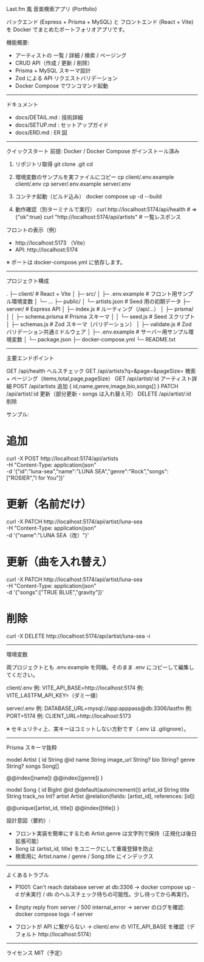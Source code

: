 Last.fm 風 音楽検索アプリ (Portfolio)

バックエンド (Express + Prisma + MySQL) と
フロントエンド (React + Vite) を Docker でまとめたポートフォリオアプリです。

機能概要:
- アーティストの 一覧 / 詳細 / 検索 / ページング
- CRUD API（作成 / 更新 / 削除）
- Prisma + MySQL スキーマ設計
- Zod による API リクエストバリデーション
- Docker Compose でワンコマンド起動

--------------------------------------------------
ドキュメント
- docs/DETAIL.md : 技術詳細
- docs/SETUP.md  : セットアップガイド
- docs/ERD.md    : ER 図

--------------------------------------------------
クイックスタート
前提: Docker / Docker Compose がインストール済み

1. リポジトリ取得
   git clone <your-repo-url>.git
   cd <repo-name>

2. 環境変数のサンプルを実ファイルにコピー
   cp client/.env.example client/.env
   cp server/.env.example server/.env

3. コンテナ起動（ビルド込み）
   docker compose up -d --build

4. 動作確認（別ターミナルで実行）
   curl http://localhost:5174/api/health        # => {"ok":true}
   curl "http://localhost:5174/api/artists"     # 一覧レスポンス

フロントの表示（例）
- http://localhost:5173 （Vite）
- API: http://localhost:5174

※ ポートは docker-compose.yml に依存します。

--------------------------------------------------
プロジェクト構成

.
├─ client/                 # React + Vite
│  ├─ src/
│  ├─ .env.example         # フロント用サンプル環境変数
│  └─ ...
├─ public/
│  └─ artists.json         # Seed 用の初期データ
├─ server/                 # Express API
│  ├─ index.js             # ルーティング（/api/...）
│  ├─ prisma/
│  │  ├─ schema.prisma     # Prisma スキーマ
│  │  └─ seed.js           # Seed スクリプト
│  ├─ schemas.js           # Zod スキーマ（バリデーション）
│  ├─ validate.js          # Zod バリデーション共通ミドルウェア
│  ├─ .env.example         # サーバー用サンプル環境変数
│  └─ package.json
├─ docker-compose.yml
└─ README.txt

--------------------------------------------------
主要エンドポイント

GET    /api/health                         ヘルスチェック
GET    /api/artists?q=&page=&pageSize=     検索 + ページング（items,total,page,pageSize）
GET    /api/artist/:id                     アーティスト詳細
POST   /api/artists                        追加 { id,name,genre,image,bio,songs[] }
PATCH  /api/artist/:id                     更新（部分更新・songs は入れ替え可）
DELETE /api/artist/:id                     削除

サンプル:
# 追加
curl -X POST http://localhost:5174/api/artists \
  -H "Content-Type: application/json" \
  -d '{"id":"luna-sea","name":"LUNA SEA","genre":"Rock","songs":["ROSIER","I for You"]}'

# 更新（名前だけ）
curl -X PATCH http://localhost:5174/api/artist/luna-sea \
  -H "Content-Type: application/json" \
  -d '{"name":"LUNA SEA（改）"}'

# 更新（曲を入れ替え）
curl -X PATCH http://localhost:5174/api/artist/luna-sea \
  -H "Content-Type: application/json" \
  -d '{"songs":["TRUE BLUE","gravity"]}'

# 削除
curl -X DELETE http://localhost:5174/api/artist/luna-sea -i

--------------------------------------------------
環境変数

両プロジェクトとも .env.example を同梱。そのまま .env にコピーして編集してください。

client/.env
例: VITE_API_BASE=http://localhost:5174
例: VITE_LASTFM_API_KEY=（ダミー値）

server/.env
例: DATABASE_URL=mysql://app:apppass@db:3306/lastfm
例: PORT=5174
例: CLIENT_URL=http://localhost:5173

※ セキュリティ上、実キーはコミットしない方針です（.env は .gitignore）。

--------------------------------------------------
Prisma スキーマ抜粋

model Artist {
  id        String  @id
  name      String
  image_url String?
  bio       String?
  genre     String?
  songs     Song[]

  @@index([name])
  @@index([genre])
}

model Song {
  id        BigInt  @id @default(autoincrement())
  artist_id String
  title     String
  track_no  Int?
  artist    Artist  @relation(fields: [artist_id], references: [id])

  @@unique([artist_id, title])
  @@index([title])
}

設計意図（要約）:
- フロント実装を簡単にするため Artist.genre は文字列で保持（正規化は後日拡張可能）
- Song は (artist_id, title) をユニークにして重複登録を防止
- 検索用に Artist.name / genre / Song.title にインデックス

--------------------------------------------------
よくあるトラブル

- P1001: Can't reach database server at db:3306
  → docker compose up -d が未実行 / db のヘルスチェック待ちの可能性。少し待ってから再実行。

- Empty reply from server / 500 internal_error
  → server のログを確認: docker compose logs -f server

- フロントが API に繋がらない
  → client/.env の VITE_API_BASE を確認（デフォルト http://localhost:5174）

--------------------------------------------------
ライセンス
MIT（予定）

